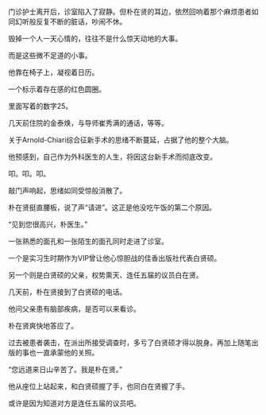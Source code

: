 门诊护士离开后，诊室陷入了寂静。但朴在贤的耳边，依然回响着那个麻烦患者如同幻听般反复不断的脏话，吵闹不休。

毁掉一个人一天心情的，往往不是什么惊天动地的大事。

而是这些微不足道的小事。

他靠在椅子上，凝视着日历。

一个标示着存在感的红色圆圈。

里面写着的数字25。

几天前住院的金泰焕，与导师崔秀满的通话，等等。

关于Arnold-Chiari综合征新手术的思绪不断蔓延，占据了他的整个大脑。

他预感到，自己作为外科医生的人生，将因这台新手术而彻底改变。

叩。叩。叩。

敲门声响起，思绪如同受惊般消散了。

朴在贤挺直腰板，说了声“请进”。这正是他没吃午饭的第二个原因。

“见到您很高兴，朴医生。”

一张熟悉的面孔和一张陌生的面孔同时走进了诊室。

一个是实习生时期作为VIP曾让他心惊胆战的佳香出版社代表白贤硕。

另一个则是白贤硕的父亲，权势熏天、连任五届的议员白在贤。

几天前，朴在贤接到了白贤硕的电话。

他问父亲患有脑部疾病，是否可以来看诊。

朴在贤爽快地答应了。

过去被患者袭击，在派出所接受调查时，多亏了白贤硕才得以脱身。再加上随笔出版的事也一直承蒙他的关照。

“您远道来日山辛苦了。我是朴在贤。”

他从座位上站起来，和白贤硕握了手，也同白在贤握了手。

或许是因为知道对方是连任五届的议员吧。